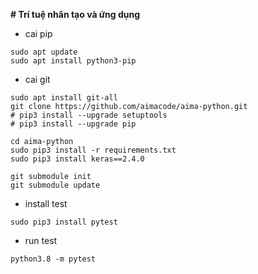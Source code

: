 **# Trí tuệ nhân tạo và ứng dụng**
- cai pip    
```
sudo apt update
sudo apt install python3-pip
```                                                                           
- cai git                                                                       
```
sudo apt install git-all
git clone https://github.com/aimacode/aima-python.git
# pip3 install --upgrade setuptools                                             
# pip3 install --upgrade pip                         
```

```                           
cd aima-python
sudo pip3 install -r requirements.txt
sudo pip3 install keras==2.4.0
```

```
git submodule init
git submodule update
```
- install test
```
sudo pip3 install pytest
```
- run test
```
python3.8 -m pytest
```
